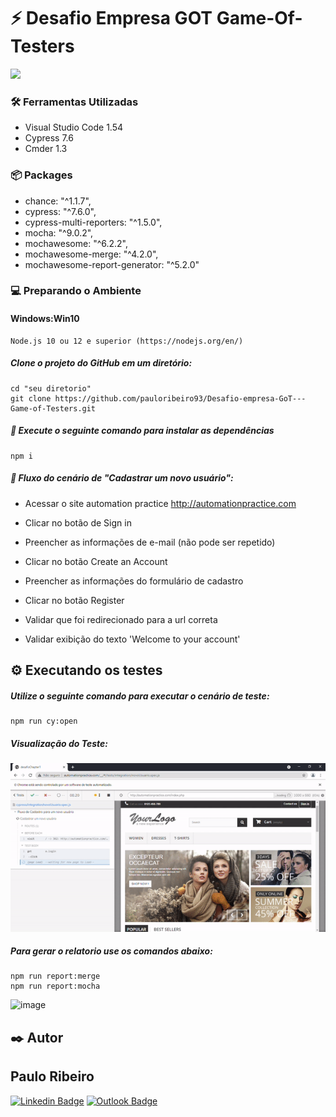 # :zap: Desafio Empresa GOT Game-Of-Testers


<img src="https://github.com/pauloribeiro93/Desafio-empresa-GoT---Game-of-Testers/blob/master/img-readme/QAGOT.gif"/>

### 🛠️ Ferramentas Utilizadas

- Visual Studio Code 1.54 
- Cypress 7.6
- Cmder 1.3

### :package: Packages 

- chance: "^1.1.7",
- cypress: "^7.6.0",
- cypress-multi-reporters: "^1.5.0",
- mocha: "^9.0.2",
- mochawesome: "^6.2.2",
- mochawesome-merge: "^4.2.0",
- mochawesome-report-generator: "^5.2.0"

### :computer: Preparando o Ambiente

#### Windows:Win10
```
Node.js 10 ou 12 e superior (https://nodejs.org/en/)
```


##### Clone o projeto do GitHub em um diretório:

```
cd "seu diretorio"
git clone https://github.com/pauloribeiro93/Desafio-empresa-GoT---Game-of-Testers.git

```

##### :runner: Execute o seguinte comando para instalar as dependências

```
npm i
```

##### :memo: Fluxo do cenário de "Cadastrar um novo usuário":

- Acessar o site automation practice http://automationpractice.com

- Clicar no botão de Sign in

- Preencher as informações de e-mail (não pode ser repetido)

- Clicar no botão Create an Account

- Preencher as informações do formulário de cadastro

- Clicar no botão Register

- Validar que foi redirecionado para a url correta

- Validar exibição do texto 'Welcome to your account'


## ⚙️ Executando os testes

##### Utilize o seguinte comando para executar o cenário de teste: 

``````
npm run cy:open
``````

##### Visualização do Teste:

<img src="https://github.com/pauloribeiro93/Desafio-empresa-GoT---Game-of-Testers/blob/master/img-readme/RunnGOT.gif"/>

##### Para gerar o relatorio use os comandos abaixo: 

``````
npm run report:merge
npm run report:mocha
``````

![image](https://user-images.githubusercontent.com/40372913/124516133-66e57700-ddb7-11eb-9811-6dfa3d4a99cb.png)


## ✒️ Autor


## Paulo Ribeiro

[![Linkedin Badge](https://img.shields.io/badge/-Paulo-blue?style=flat-square&logo=Linkedin&logoColor=white&link=https://www.linkedin.com/in/ribeiro-paulo/)](https://www.linkedin.com/in/ribeiro-paulo/) 
[![Outlook Badge](https://img.shields.io/badge/-Paulo_Ribeiro-0078d4?style=flat-square&logo=microsoft-outlook&logoColor=white&link=mailto:pauloribeiro93@hotmail.com)](mailto:pauloribeiro93@hotmail.com)

